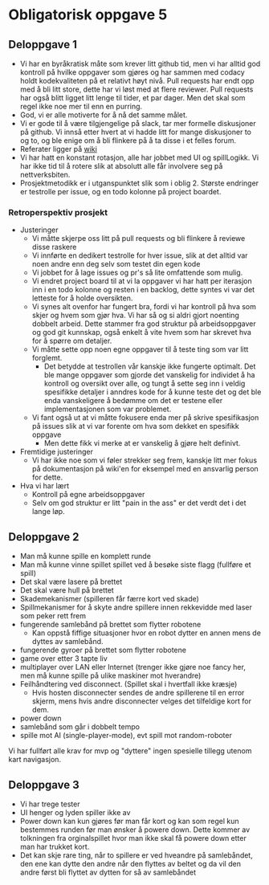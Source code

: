 # Obligatorisk oppgave 5

## Deloppgave 1

- Vi har en byråkratisk måte som krever litt github tid, men vi har alltid god kontroll på hvilke oppgaver som gjøres og har sammen med codacy holdt kodekvaliteten på et relativt høyt nivå. Pull requests har endt opp med å bli litt store, dette har vi løst med at flere reviewer. Pull requests har også blitt ligget litt lenge til tider, et par dager. Men det skal som regel ikke noe mer til enn en purring.
- God, vi er alle motiverte for å nå det samme målet.
- Vi er gode til å være tilgjengelige på slack, tar mer formelle diskusjoner på github. Vi innså etter hvert at vi hadde litt for mange diskusjoner to og to, og ble enige om å bli flinkere på å ta disse i et felles forum.
- Referater ligger på  [wiki](https://github.com/inf112-v19/Blodige-roboter/wiki)
- Vi har hatt en konstant rotasjon, alle har jobbet med UI og spillLogikk. Vi har ikke tid til å rotere slik at absolutt alle får involvere seg på nettverksbiten.
- Prosjektmetodikk er i utganspunktet slik som i oblig 2. Største endringer er testrolle per issue, og en todo kolonne på project boardet.

### Retroperspektiv  prosjekt

- Justeringer
  - Vi måtte skjerpe oss litt på pull requests og bli flinkere å reviewe disse raskere
  - Vi innførte en dedikert testrolle for hver issue, slik at det alltid var noen andre enn deg selv som testet din egen kode
  - Vi jobbet for å lage issues og pr's så lite omfattende som mulig.
  - Vi endret project board til at vi la oppgaver vi har hatt per iterasjon inn i en todo kolonne og resten i en backlog, dette syntes vi var det letteste for å holde oversikten.
  - Vi synes alt ovenfor har fungert bra, fordi vi har kontroll på hva som skjer og hvem som gjør hva. Vi har så og si aldri gjort noenting dobbelt arbeid. Dette stammer fra god struktur på arbeidsoppgaver og god git kunnskap, også enkelt å vite hvem som har skrevet hva for å spørre om detaljer.
  - Vi måtte sette opp noen egne oppgaver til å teste ting som var litt forglemt.
    - Det betydde at testrollen vår kanskje ikke fungerte optimalt. Det ble mange oppgaver som gjorde det vanskelig for individet å ha kontroll og oversikt over alle, og tungt å sette seg inn i veldig spesifikke detaljer i anndres kode for å kunne teste det og det ble enda vanskeligere å bedømme om det er testene eller implementasjonen som var problemet.
  - Vi fant også ut at vi måtte fokusere enda mer på skrive spesifikasjon på issues slik at vi var forente om hva som dekket en spesifikk oppgave
    - Men dette fikk vi merke at er vanskelig å gjøre helt definivt.
- Fremtidige justeringer
  - Vi har ikke noe som vi føler strekker seg frem, kanskje litt mer fokus på dokumentasjon på wiki'en for eksempel med en ansvarlig person for dette.
- Hva vi har lært
  - Kontroll på egne arbeidsoppgaver
  - Selv om god struktur er litt "pain in the ass" er det verdt det i det lange løp.

## Deloppgave 2

- Man må kunne spille en komplett runde
- Man må kunne vinne spillet spillet ved å besøke siste flagg (fullføre et spill)
- Det skal være lasere på brettet
- Det skal være hull på brettet
- Skademekanismer (spilleren får færre kort ved skade)
- Spillmekanismer for å skyte andre spillere innen rekkevidde med laser som peker rett frem
- fungerende samlebånd på brettet som flytter robotene
  - Kan oppstå fiffige situasjoner hvor en robot dytter en annen mens de dyttes av samlebånd. 
- fungerende gyroer på brettet som flytter robotene
- game over etter 3 tapte liv
- multiplayer over LAN eller Internet (trenger ikke gjøre noe fancy her, men må kunne spille på ulike maskiner mot hverandre)
- Feilhåndtering ved disconnect. (Spillet skal i hvertfall ikke kræsje)
  - Hvis hosten disconnecter sendes de andre spillerene til en error skjerm, mens hvis andre disconnecter velges det tilfeldige kort for dem.
- power down
- samlebånd som går i dobbelt tempo
- spille mot AI (single-player-mode), evt spill mot random-roboter

Vi har fullført alle krav for mvp og "dyttere" ingen spesielle tillegg utenom kart navigasjon.

## Deloppgave 3

- Vi har trege tester
- UI henger og lyden spiller ikke av
- Power down kan kun gjøres før man får kort og kan som regel kun bestemmes runden før man ønsker å powere down. Dette kommer av tolkningen fra orginalspillet hvor man ikke skal få powere down etter man har trukket kort.
- Det kan skje rare ting, når to spillere er ved hveandre på samlebåndet, den ene kan dytte den andre når den flyttes av beltet og da vil den andre først bli flyttet av dytten for så av samlebåndet
